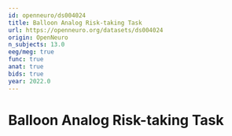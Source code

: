 ```yaml
---
id: openneuro/ds004024
title: Balloon Analog Risk-taking Task
url: https://openneuro.org/datasets/ds004024
origin: OpenNeuro
n_subjects: 13.0
eeg/meg: true
func: true
anat: true
bids: true
year: 2022.0
---
```


# Balloon Analog Risk-taking Task

